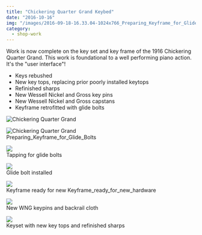 ```yaml
---
title: "Chickering Quarter Grand Keybed"
date: "2016-10-16"
img: "/images/2016-09-18-16.33.04-1024x766_Preparing_Keyframe_for_Glide_Bolts.jpg"
category:
  - shop-work
---
```


Work is now complete on the key set and key frame of the 1916 Chickering Quarter Grand. This work is foundational to a well performing piano action. It's the "user interface"!

- Keys rebushed
- New key tops, replacing prior poorly installed keytops
- Refinished sharps
- New Wessell Nickel and Gross key pins
- New Wessell Nickel and Gross capstans
- Keyframe retrofitted with glide bolts

![Chickering Quarter Grand](/images/chickering-quarter-grand/2017-02-04_12.35.33.jpg)

![Chickering Quarter Grand](/images/chickering-quarter-grand/2016-09-18-16.33.04-1024x766~Preparing_Keyframe_for_Glide_Bolts.jpg)<BR/>Preparing_Keyframe_for_Glide_Bolts

![](/images/chickering-quarter-grand/2016-09-18-17.16.11-1024x766~Tapping_for_Glide_Bolt.jpg)<BR/>Tapping for glide bolts

![](/images/chickering-quarter-grand/2016-09-18-17.45.08-1024x766~Glide_bolt_installed.jpg)<BR/>Glide bolt installed

![](/images/chickering-quarter-grand/2016-09-28-15.17.38-1024x766~Keyframe_ready_for_new_hardware.jpg)<BR/>Keyframe ready for new Keyframe_ready_for_new_hardware

![](/images/chickering-quarter-grand/2016-10-02-16.53.23-1024x766~New_WNG_keypins_and_backrail_cloth.jpg)<BR/>New WNG keypins and backrail cloth

![](/images/chickering-quarter-grand/1_2016-10-15-16.50.10-1024x766~Keyset_with_new_key_tops_and_refinished_sharps..jpg)<BR/>Keyset with new key tops and refinished sharps
